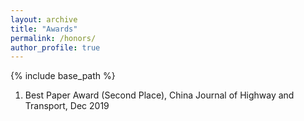 ```yaml
---
layout: archive
title: "Awards"
permalink: /honors/
author_profile: true
---
```


{% include base_path %}

1. Best Paper Award (Second Place), China Journal of Highway and Transport, Dec 2019 

